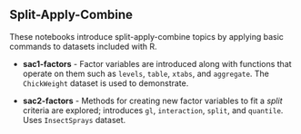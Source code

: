 Split-Apply-Combine
-------------------

These notebooks introduce split-apply-combine topics by applying
basic commands to datasets included with R.

* __sac1-factors__ - Factor variables are introduced along with
  functions that operate on them such as `levels`, `table`,
  `xtabs`, and `aggregate`.  The `ChickWeight` dataset is used
  to demonstrate.

* __sac2-factors__ - Methods for creating new factor variables
  to fit a *split* criteria are explored; introduces `gl`,
  `interaction`, `split`, and `quantile`.  Uses `InsectSprays`
  dataset.
